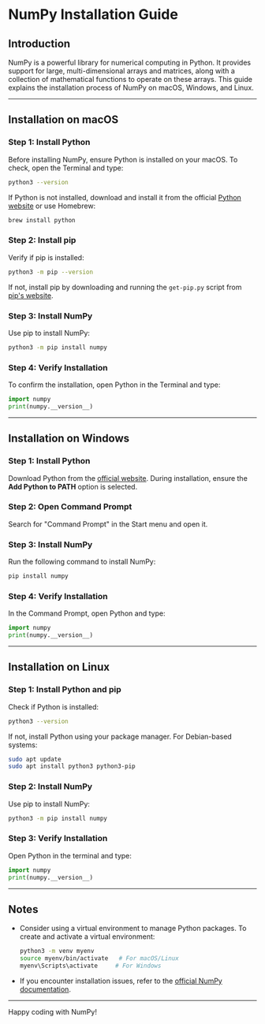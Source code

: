# NumPy Installation Guide

## Introduction

NumPy is a powerful library for numerical computing in Python. It provides support for large, multi-dimensional arrays and matrices, along with a collection of mathematical functions to operate on these arrays. This guide explains the installation process of NumPy on macOS, Windows, and Linux.

---

## Installation on macOS

### Step 1: Install Python

Before installing NumPy, ensure Python is installed on your macOS. To check, open the Terminal and type:

```bash
python3 --version
```

If Python is not installed, download and install it from the official [Python website](https://www.python.org/downloads/) or use Homebrew:

```bash
brew install python
```

### Step 2: Install pip

Verify if pip is installed:

```bash
python3 -m pip --version
```

If not, install pip by downloading and running the `get-pip.py` script from [pip's website](https://pip.pypa.io/en/stable/installation/).

### Step 3: Install NumPy

Use pip to install NumPy:

```bash
python3 -m pip install numpy
```

### Step 4: Verify Installation

To confirm the installation, open Python in the Terminal and type:

```python
import numpy
print(numpy.__version__)
```

---

## Installation on Windows

### Step 1: Install Python

Download Python from the [official website](https://www.python.org/). During installation, ensure the **Add Python to PATH** option is selected.

### Step 2: Open Command Prompt

Search for "Command Prompt" in the Start menu and open it.

### Step 3: Install NumPy

Run the following command to install NumPy:

```bash
pip install numpy
```

### Step 4: Verify Installation

In the Command Prompt, open Python and type:

```python
import numpy
print(numpy.__version__)
```

---

## Installation on Linux

### Step 1: Install Python and pip

Check if Python is installed:

```bash
python3 --version
```

If not, install Python using your package manager. For Debian-based systems:

```bash
sudo apt update
sudo apt install python3 python3-pip
```

### Step 2: Install NumPy

Use pip to install NumPy:

```bash
python3 -m pip install numpy
```

### Step 3: Verify Installation

Open Python in the terminal and type:

```python
import numpy
print(numpy.__version__)
```

---

## Notes

- Consider using a virtual environment to manage Python packages. To create and activate a virtual environment:

  ```bash
  python3 -m venv myenv
  source myenv/bin/activate   # For macOS/Linux
  myenv\Scripts\activate     # For Windows
  ```

- If you encounter installation issues, refer to the [official NumPy documentation](https://numpy.org/install/).

---

Happy coding with NumPy!

